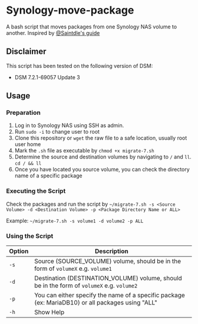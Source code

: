# Synology-move-package
A bash script that moves packages from one Synology NAS volume to another.
Inspired by [@Saintdle's guide](https://veducate.co.uk/synology-moving-a-package-between-volumes/)

## Disclaimer
This script has been tested on the following version of DSM:
- DSM 7.2.1-69057 Update 3

## Usage
### Preparation
1. Log in to Synology NAS using SSH as admin.
2. Run `sudo -i` to change user to root
3. Clone this repository or `wget` the raw file to a safe location, usually root user home
4. Mark the `.sh` file as executable by `chmod +x migrate-7.sh`
5. Determine the source and destination volumes by navigating to `/` and `ll`. `cd / && ll`
6. Once you have located you source volume, you can check the directory name of a specific package

### Executing the Script

Check the packages and run the script by `~/migrate-7.sh -s <Source Volume> -d <Destination Volume> -p <Package Directory Name or ALL>`  

Example:
`~/migrate-7.sh -s volume1 -d volume2 -p ALL`

### Using the Script

| Option | Description                                                                                       |
|--------|---------------------------------------------------------------------------------------------------|
| `-s`   | Source (SOURCE_VOLUME) volume, should be in the form of `volumeX` e.g. `volume1`                  |
| `-d`   | Destination (DESTINATION_VOLUME) volume, should be in the form of `volumeX` e.g. `volume2`        |
| `-p`   | You can either specify the name of a specific package (ex: MariaDB10) or all packages using "ALL" |
| `-h`   | Show Help                                                                                         |


